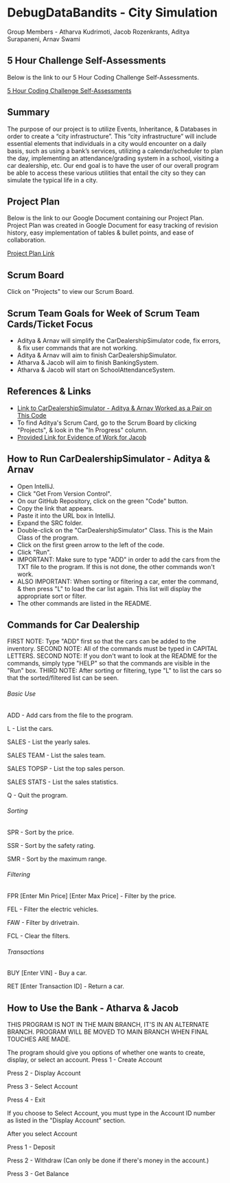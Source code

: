 # DebugDataBandits - City Simulation

Group Members - Atharva Kudrimoti, Jacob Rozenkrants, Aditya Surapaneni, Arnav Swami

## 5 Hour Challenge Self-Assessments

Below is the link to our 5 Hour Coding Challenge Self-Assessments.

[5 Hour Coding Challenge Self-Assessments](https://docs.google.com/document/d/1t3HyMfHYAdfMq5ExskkMa_yAuScE9bmNFl6bsYqzwdY/edit?usp=sharing)

## Summary

The purpose of our project is to utilize Events, Inheritance, & Databases in order to create a “city infrastructure”. This “city infrastructure” will include essential elements that individuals in a city would encounter on a daily basis, such as using a bank’s services, utilizing a calendar/scheduler to plan the day, implementing an attendance/grading system in a school, visiting a car dealership, etc. Our end goal is to have the user of our overall program be able to access these various utilities that entail the city so they can simulate the typical life in a city.

## Project Plan

Below is the link to our Google Document containing our Project Plan. Project Plan was created in Google Document for easy tracking of revision history, easy implementation of tables & bullet points, and ease of collaboration.

[Project Plan Link](https://docs.google.com/document/d/1SD-CuWtx4IgmEOpG97WEE2w6nvn8La3Yk7JviVUhdwo/edit?usp=sharing)

## Scrum Board

Click on "Projects" to view our Scrum Board.

## Scrum Team Goals for Week of Scrum Team Cards/Ticket Focus

- Aditya & Arnav will simplify the CarDealershipSimulator code, fix errors, & fix user commands that are not working.
- Aditya & Arnav will aim to finish CarDealershipSimulator.
- Atharva & Jacob will aim to finish BankingSystem.
- Atharva & Jacob will start on SchoolAttendanceSystem.

## References & Links

- [Link to CarDealershipSimulator - Aditya & Arnav Worked as a Pair on This Code](https://github.com/AdityaS1426/DebugDataBandits-CitySimulation/tree/main/src)
- To find Aditya's Scrum Card, go to the Scrum Board by clicking "Projects", & look in the "In Progress" column.
- [Provided Link for Evidence of Work for Jacob](https://github.com/AdityaS1426/DebugDataBandits-CitySimulation/tree/bank-init/.idea)

## How to Run CarDealershipSimulator - Aditya & Arnav
- Open IntelliJ.
- Click "Get From Version Control".
- On our GitHub Repository, click on the green "Code" button.
- Copy the link that appears.
- Paste it into the URL box in IntelliJ.
- Expand the SRC folder.
- Double-click on the "CarDealershipSimulator" Class. This is the Main Class of the program.
- Click on the first green arrow to the left of the code.
- Click "Run".
- IMPORTANT: Make sure to type "ADD" in order to add the cars from the TXT file to the program. If this is not done, the other commands won't work.
- ALSO IMPORTANT: When sorting or filtering a car, enter the command, & then press "L" to load the car list again. This list will display the appropriate sort or filter.
- The other commands are listed in the README.

## Commands for Car Dealership

FIRST NOTE: Type "ADD" first so that the cars can be added to the inventory.
SECOND NOTE: All of the commands must be typed in CAPITAL LETTERS.
SECOND NOTE: If you don't want to look at the README for the commands, simply type "HELP" so that the commands are visible in the "Run" box.
THIRD NOTE: After sorting or filtering, type "L" to list the cars so that the sorted/filtered list can be seen.

###### Basic Use

ADD - Add cars from the file to the program.

L - List the cars.

SALES - List the yearly sales.

SALES TEAM - List the sales team.

SALES TOPSP - List the top sales person.

SALES STATS - List the sales statistics.

Q - Quit the program.

###### Sorting

SPR - Sort by the price.

SSR - Sort by the safety rating.

SMR - Sort by the maximum range.

###### Filtering

FPR [Enter Min Price] [Enter Max Price] - Filter by the price.

FEL - Filter the electric vehicles.

FAW - Filter by drivetrain.

FCL - Clear the filters.

###### Transactions

BUY [Enter VIN] - Buy a car.

RET [Enter Transaction ID] - Return a car.

## How to Use the Bank - Atharva & Jacob

THIS PROGRAM IS NOT IN THE MAIN BRANCH, IT'S IN AN ALTERNATE BRANCH. PROGRAM WILL BE MOVED TO MAIN BRANCH WHEN FINAL TOUCHES ARE MADE.

The program should give you options of whether one wants to create, display, or select an account.
Press 1 - Create Account

Press 2 - Display Account

Press 3 - Select Account

Press 4 - Exit

If you choose to Select Account, you must type in the Account ID number as listed in the "Display Account" section.

After you select Account

Press 1 - Deposit

Press 2 - Withdraw (Can only be done if there's money in the account.)

Press 3 - Get Balance
